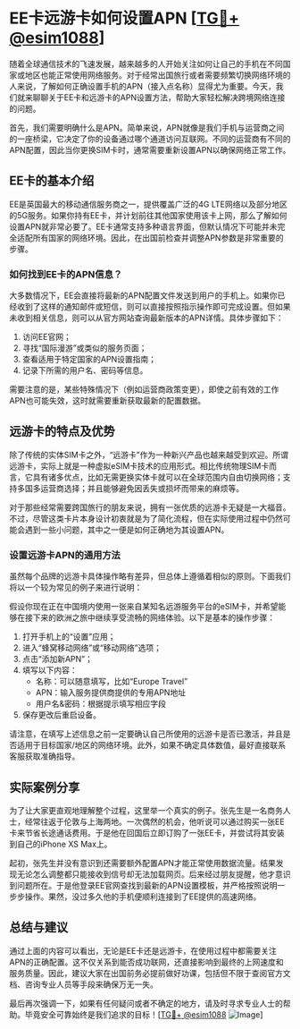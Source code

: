 # EE卡远游卡如何设置APN [[TG💪+ @esim1088](https://t.me/s/esim1088)]

随着全球通信技术的飞速发展，越来越多的人开始关注如何让自己的手机在不同国家或地区也能正常使用网络服务。对于经常出国旅行或者需要频繁切换网络环境的人来说，了解如何正确设置手机的APN（接入点名称）显得尤为重要。今天，我们就来聊聊关于EE卡和远游卡的APN设置方法，帮助大家轻松解决跨境网络连接的问题。

首先，我们需要明确什么是APN。简单来说，APN就像是我们手机与运营商之间的一座桥梁，它决定了你的设备通过哪个通道访问互联网。不同的运营商有不同的APN配置，因此当你更换SIM卡时，通常需要重新设置APN以确保网络正常工作。

## EE卡的基本介绍

EE是英国最大的移动通信服务商之一，提供覆盖广泛的4G LTE网络以及部分地区的5G服务。如果你持有EE卡，并计划前往其他国家使用该卡上网，那么了解如何设置APN就非常必要了。EE卡通常支持多种语言界面，但默认情况下可能并未完全适配所有国家的网络环境。因此，在出国前检查并调整APN参数是非常重要的步骤。

### 如何找到EE卡的APN信息？

大多数情况下，EE会直接将最新的APN配置文件发送到用户的手机上。如果你已经收到了这样的通知邮件或短信，则可以直接按照指示操作即可完成设置。但如果未收到相关信息，则可以从官方网站查询最新版本的APN详情。具体步骤如下：

1. 访问EE官网；
2. 寻找“国际漫游”或类似的服务页面；
3. 查看适用于特定国家的APN设置指南；
4. 记录下所需的用户名、密码等信息。

需要注意的是，某些特殊情况下（例如运营商政策变更），即使之前有效的工作APN也可能失效，这时就需要重新获取最新的配置数据。

## 远游卡的特点及优势

除了传统的实体SIM卡之外，“远游卡”作为一种新兴产品也越来越受到欢迎。所谓远游卡，实际上就是一种虚拟eSIM卡技术的应用形式。相比传统物理SIM卡而言，它具有诸多优点，比如无需更换实体卡就可以在全球范围内自由切换网络；支持多国多运营商选择；并且能够避免因丢失或损坏而带来的麻烦等。

对于那些经常需要跨国旅行的朋友来说，拥有一张优质的远游卡无疑是一大福音。不过，尽管这类卡片本身设计初衷就是为了简化流程，但在实际使用过程中仍然可能会遇到一些小问题，其中之一便是如何正确地为其设置APN。

### 设置远游卡APN的通用方法

虽然每个品牌的远游卡具体操作略有差异，但总体上遵循着相似的原则。下面我们将以一个较为常见的例子来进行说明：

假设你现在正在中国境内使用一张来自某知名远游服务平台的eSIM卡，并希望能够在接下来的欧洲之旅中继续享受流畅的网络体验。以下是基本的操作步骤：

1. 打开手机上的“设置”应用；
2. 进入“蜂窝移动网络”或“移动网络”选项；
3. 点击“添加新APN”；
4. 填写以下内容：
   - 名称：可以随意填写，比如“Europe Travel”
   - APN：输入服务提供商提供的专用APN地址
   - 用户名&密码：根据提示填写相应字段
5. 保存更改后重启设备。

请注意，在填写上述信息之前一定要确认自己所使用的远游卡是否已激活，并且是否适用于目标国家/地区的网络环境。此外，如果不确定具体数值，最好直接联系客服获取准确指导。

## 实际案例分享

为了让大家更直观地理解整个过程，这里举一个真实的例子。张先生是一名商务人士，经常往返于伦敦与上海两地。一次偶然的机会，他听说可以通过购买一张EE卡来节省长途通话费用。于是他在回国后立即订购了一张EE卡，并尝试将其安装到自己的iPhone XS Max上。

起初，张先生并没有意识到还需要额外配置APN才能正常使用数据流量。结果发现无论怎么调整都只能接收到信号却无法加载网页。后来经过朋友提醒，他才意识到问题所在。于是他登录EE官网查找到最新的APN设置模板，并严格按照说明一步步操作。果然，没过多久他的手机便顺利连接到了EE提供的高速网络。

## 总结与建议

通过上面的内容可以看出，无论是EE卡还是远游卡，在使用过程中都需要关注APN的正确配置。这不仅关系到能否成功联网，还直接影响到最终的上网速度和服务质量。因此，建议大家在出国前务必提前做好功课，包括但不限于查阅官方文档、咨询专业人员等手段来确保万无一失。

最后再次强调一下，如果有任何疑问或者不确定的地方，请及时寻求专业人士的帮助。毕竟安全可靠始终是我们追求的目标！[[TG💪+ @esim1088](https://t.me/s/esim1088) ![Image](https://i.postimg.cc/4NQfJmqS/Snipaste-2025-05-13-00-14-12.png)]